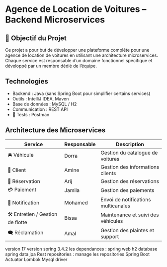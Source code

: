 #  Agence de Location de Voitures – Backend Microservices
## 📌 Objectif du Projet

Ce projet a pour but de développer une plateforme complète pour une agence de location de voitures en utilisant une architecture microservices. Chaque service est responsable d’un domaine fonctionnel spécifique et développé par un membre dédié de l’équipe.

##  Technologies
- Backend : Java (sans Spring Boot pour simplifier certains services)
-  Outils : IntelliJ IDEA, Maven
-  Base de données : MySQL / H2
-  Communication : REST API
- 🧪 Tests : Postman
##  Architecture des Microservices

| Service                          | Responsable | Description |
|----------------------------------|-------------|-------------|
| 🚘 Véhicule                     | Dorra       | Gestion du catalogue de voitures |
| 👤 Client                        | Amine       | Gestion des informations clients |
| 📆 Réservation                   | Arij        | Gestion des réservations |
| 💳 Paiement                      | Jamila      | Gestion des paiements |
| 📢 Notification                  | Mohamed     | Envoi de notifications multicanales |
| 🛠 Entretien / Gestion de flotte | Bissa       | Maintenance et suivi des véhicules |
| 🗨 Réclamation                   | Amal        | Gestion des plaintes et support |


 
version 17
version spring 3.4.2
les dependances :
spring web
h2 database
spring data jpa
Rest repositories : manage les repositories
Spring Boot Actuator
Lombok
Mysql driver
